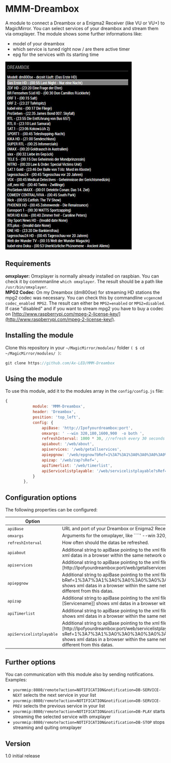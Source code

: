 # MMM-Dreambox
A module to connect a Dreambox or a Enigma2 Receiver (like VU or VU+) to MagicMirror. You can select services of your dreambox and stream them via omxplayer. The module shows some further informations like:
- model of your dreambox
- which service is tuned right now / are there active timer
- epg for the services with its starting time

![Magic-Mirror Module MMM-Dreambox screenshot1](https://raw.githubusercontent.com/Ax-LED/MMM-Dreambox/master/MMM-Dreambox_screenshot1.jpg)

## Requirements
<b>omxplayer:</b> Omxplayer is normally already installed on raspbian. You can check it by commmanline ````which omxplayer````. The result should be a path like ````/usr/bin/omxplayer````.
<br>
<b>MPG2 Codec</b>: On my Dreambox (dm800se) for streaming HD stations the mpg2 codec was necessary. You can check this by commandline ````vcgencmd codec_enabled MPG2````. The result can either be ````MPG2=enabled```` or ````MPG2=disabled````. If case "disabled" and if you want to stream mpg2 you have to buy a codec on [http://www.raspberrypi.com/mpeg-2-license-key/](http://www.raspberrypi.com/mpeg-2-license-key/).

## Installing the module
Clone this repository in your `~/MagicMirror/modules/` folder `( $ cd ~/MagicMirror/modules/ )`:
````javascript
git clone https://github.com/Ax-LED/MMM-Dreambox
````

## Using the module

To use this module, add it to the modules array in the `config/config.js` file:
````javascript
{
			module: 'MMM-Dreambox',
			header: 'Dreambox',
			position: 'top_left',
			config: {
				apiBase: 'http://Ipofyourdreambox:port',
				omxargs: ' --win 320,180,1600,900  -o both ',
				refreshInterval: 1000 * 30, //refresh every 30 seconds
				apiabout: '/web/about',
				apiservices: '/web/getallservices',
				apiepgnow: '/web/epgnow?bRef=1%3A7%3A1%3A0%3A0%3A0%3A0%3A0%3A0%3A0%3AFROM%20BOUQUET%20%22userbouquet.favourites.tv%22%20ORDER%20BY%20bouquet',
				apizap: '/web/zap?sRef=',
				apiTimerlist: '/web/timerlist',
				apiServicelistplayable: '/web/servicelistplayable?sRef=1%3A7%3A1%3A0%3A0%3A0%3A0%3A0%3A0%3A0%3AFROM%20BOUQUET%20%22userbouquet.favourites.tv%22%20ORDER%20BY%20bouquet'
			}
		},
````
## Configuration options

The following properties can be configured:


<table width="100%">
	<thead>
		<tr>
			<th>Option</th>
			<th width="100%">Description</th>
		</tr>
	</thead>
	<tbody>
		<tr>
			<td><code>apiBase</code></td>
			<td>URL and port of your Dreambox or Enigma2 Receiver.</td>
		</tr>
		<tr>
			<td><code>omxargs</code></td>
			<td>Arguments for the omxplayer, like ````' --win 320,180,1600,900  -o both '````. Attention, <b>leading</b> and <b>last</b> blanks are required.</td>
		</tr>
		<tr>
			<td><code>refreshInterval</code></td>
			<td>How often should the datas be refreshed.</td>
		</tr>
		<tr>
			<td><code>apiabout</code></td>
			<td>Additional string to apiBase pointing to the xml file of your Dreambox where some <code>about</code> datas can be found. Test if [http://Ipofyourdreambox:port/web/about] shows xml datas in a browser within the same network of your Dreambox.</td>
		</tr>
		<tr>
			<td><code>apiservices</code></td>
			<td>Additional string to apiBase pointing to the xml file of your Dreambox where some <code>getallservices</code> datas can be found. Test if [http://Ipofyourdreambox:port/web/getallservices] shows xml datas in a browser within the same network of your Dreambox.</td>
		</tr>
		<tr>
			<td><code>apiepgnow</code></td>
			<td>Additional string to apiBase pointing to the xml file of your Dreambox where some <code>epgnow</code> datas can be found. Test if [http://Ipofyourdreambox:port/web/epgnow?bRef=1%3A7%3A1%3A0%3A0%3A0%3A0%3A0%3A0%3A0%3AFROM%20BOUQUET%20%22userbouquet.favourites.tv%22%20ORDER%20BY%20bouquet] shows xml datas in a browser within the same network of your Dreambox. Everything behind bRef= depends on your individual Dreambox settings and can be different from this datas.</td>
		</tr>
		<tr>
			<td><code>apizap</code></td>
			<td>Additional string to apiBase pointing to the xml file of your Dreambox where some <code>Zap</code> datas can be send. Test if [http://Ipofyourdreambox:port/web/zap?sRef=[Servicename]] shows xml datas in a browser within the same network of your Dreambox.</td>
		</tr>
		<tr>
			<td><code>apiTimerlist</code></td>
			<td>Additional string to apiBase pointing to the xml file of your Dreambox where some <code>Timer</code> datas can be found. Test if [http://Ipofyourdreambox:port/web/timerlist] shows xml datas in a browser within the same network of your Dreambox.</td>
		</tr>
		<tr>
			<td><code>apiServicelistplayable</code></td>
			<td>Additional string to apiBase pointing to the xml file of your Dreambox where some <code>Servicelistplayable</code> datas can be found. Test if [http://Ipofyourdreambox:port/web/servicelistplayable?sRef=1%3A7%3A1%3A0%3A0%3A0%3A0%3A0%3A0%3A0%3AFROM%20BOUQUET%20%22userbouquet.favourites.tv%22%20ORDER%20BY%20bouquet] shows xml datas in a browser within the same network of your Dreambox. Everything behind sRef= depends on your individual Dreambox settings and can be different from this datas.</td>
		</tr>
   </table>

   ## Further options
   You can communication with this module also by sending notifications.
   <br>Examples:
   - <code>yourmmip:8080/remote?action=NOTIFICATION&notification=DB-SERVICE-NEXT</code> selects the next service in your list
   - <code>yourmmip:8080/remote?action=NOTIFICATION&notification=DB-SERVICE-PREV</code> selects the previous service in your list
   - <code>yourmmip:8080/remote?action=NOTIFICATION&notification=DB-PLAY</code> starts streaming the selected service with omxplayer
   - <code>yourmmip:8080/remote?action=NOTIFICATION&notification=DB-STOP</code> stops streaming and quiting omxplayer

   ## Version
   1.0 initial release
